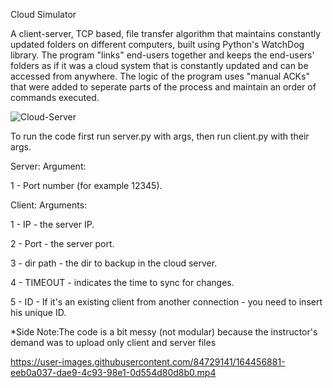 
Cloud Simulator

A client-server, TCP based, file transfer algorithm that maintains constantly updated folders on different computers, built using Python's WatchDog library. The program "links" end-users together and keeps the end-users' folders as if it was a cloud system that is constantly updated and can be accessed from anywhere.  The logic of the program uses "manual ACKs" that were added to seperate parts of the process and maintain an order of commands executed.

![Cloud-Server](https://user-images.githubusercontent.com/84729141/186115962-f223efd7-78b2-4341-bbe8-3c9a14e25777.jpeg)

To run the code first run server.py with args, then run client.py with their args. 

Server: Argument: 	

1 - Port number (for example 12345).

Client: Arguments: 	

1 - IP - the server IP.

2 - Port - the server port.

3 - dir path - the dir to backup in the cloud server.

4 - TIMEOUT - indicates the time to sync for changes.

5 - ID - If it's an existing client from another connection - you need to insert his unique ID.

*Side Note:The code is a bit messy (not modular) because the instructor's demand was to upload only client and server files

https://user-images.githubusercontent.com/84729141/164456881-eeb0a037-dae9-4c93-98e1-0d554d80d8b0.mp4

